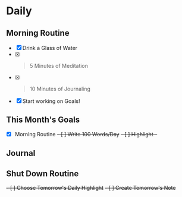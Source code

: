 # Daily

## Morning Routine
- [x] Drink a Glass of Water
- [x] > 5 Minutes of Meditation
- [x] > 10 Minutes of Journaling
- [x] Start working on Goals!

## This Month's Goals
- [x] Morning Routine
<del>- [ ] Write 100 Words/Day</del>
<del>- [ ] Highlight - </del>

## Journal

## Shut Down Routine
<del>- [ ] Choose Tomorrow's Daily Highlight</del>
<del>- [ ] Create Tomorrow's Note</del>